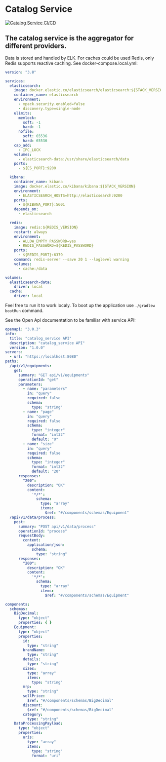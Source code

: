 # Catalog Service
[![Catalog Service CI/CD](https://github.com/fragaLY/catalog-service/actions/workflows/catalog-service.yml/badge.svg?branch=master)](https://github.com/fragaLY/catalog-service/actions/workflows/catalog-service.yml)

## The catalog service is the aggregator for different providers.

Data is stored and handled by ELK. For caches could be used Redis, only Redis supports reactive caching. See docker-compose.local.yml:

```yml
version: "3.8"

services:
  elasticsearch:
    image: docker.elastic.co/elasticsearch/elasticsearch:${STACK_VERSION}
    container_name: elasticsearch
    environment:
      - xpack.security.enabled=false
      - discovery.type=single-node
    ulimits:
      memlock:
        soft: -1
        hard: -1
      nofile:
        soft: 65536
        hard: 65536
    cap_add:
      - IPC_LOCK
    volumes:
      - elasticsearch-data:/usr/share/elasticsearch/data
    ports:
      - ${ES_PORT}:9200

  kibana:
    container_name: kibana
    image: docker.elastic.co/kibana/kibana:${STACK_VERSION}
    environment:
      - ELASTICSEARCH_HOSTS=http://elasticsearch:9200
    ports:
      - ${KIBANA_PORT}:5601
    depends_on:
      - elasticsearch

  redis:
    image: redis:${REDIS_VERSION}
    restart: always
    environment:
      - ALLOW_EMPTY_PASSWORD=yes
      - REDIS_PASSWORD=${REDIS_PASSWORD}
    ports:
      - ${REDIS_PORT}:6379
    command: redis-server --save 20 1 --loglevel warning
    volumes:
      - cache:/data

volumes:
  elasticsearch-data:
    driver: local
  cache:
    driver: local
```

Feel free to run it to work localy. 
To boot up the application use ```./gradlew bootRun``` command.

See the Open Api documentation to be familiar with service API:

```yaml
openapi: "3.0.3"
info:
  title: "catalog_service API"
  description: "catalog_service API"
  version: "1.0.0"
servers:
  - url: "https://localhost:8080"
paths:
  /api/v1/equipments:
    get:
      summary: "GET api/v1/equipments"
      operationId: "get"
      parameters:
        - name: "parameters"
          in: "query"
          required: false
          schema:
            type: "string"
        - name: "page"
          in: "query"
          required: false
          schema:
            type: "integer"
            format: "int32"
            default: "0"
        - name: "size"
          in: "query"
          required: false
          schema:
            type: "integer"
            format: "int32"
            default: "20"
      responses:
        "200":
          description: "OK"
          content:
            '*/*':
              schema:
                type: "array"
                items:
                  $ref: "#/components/schemas/Equipment"
  /api/v1/data/process:
    post:
      summary: "POST api/v1/data/process"
      operationId: "process"
      requestBody:
        content:
          application/json:
            schema:
              type: "string"
      responses:
        "200":
          description: "OK"
          content:
            '*/*':
              schema:
                type: "array"
                items:
                  $ref: "#/components/schemas/Equipment"

components:
  schemas:
    BigDecimal:
      type: "object"
      properties: { }
    Equipment:
      type: "object"
      properties:
        id:
          type: "string"
        brandName:
          type: "string"
        details:
          type: "string"
        sizes:
          type: "array"
          items:
            type: "string"
        mrp:
          type: "string"
        sellPrice:
          $ref: "#/components/schemas/BigDecimal"
        discount:
          $ref: "#/components/schemas/BigDecimal"
        category:
          type: "string"
    DataProcessingPayload:
      type: "object"
      properties:
        uris:
          type: "array"
          items:
            type: "string"
            format: "uri"
```
